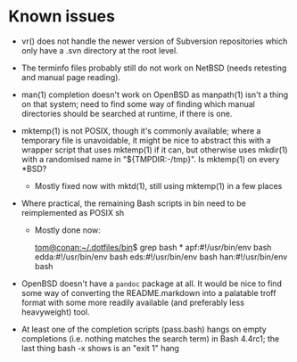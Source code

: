 Known issues
============

*   vr() does not handle the newer version of Subversion repositories which
    only have a .svn directory at the root level.
*   The terminfo files probably still do not work on NetBSD (needs retesting
    and manual page reading).
*   man(1) completion doesn't work on OpenBSD as manpath(1) isn't a thing on
    that system; need to find some way of finding which manual directories
    should be searched at runtime, if there is one.
*   mktemp(1) is not POSIX, though it's commonly available; where a temporary
    file is unavoidable, it might be nice to abstract this with a wrapper
    script that uses mktemp(1) if it can, but otherwise uses mkdir(1) with a
    randomised name in "${TMPDIR:-/tmp}". Is mktemp(1) on every *BSD?
    -   Mostly fixed now with mktd(1), still using mktemp(1) in a few places
*   Where practical, the remaining Bash scripts in bin need to be reimplemented
    as POSIX sh
    -   Mostly done now:

        [tom@conan:~/.dotfiles/bin](git:master)$ grep bash *
        apf:#!/usr/bin/env bash
        edda:#!/usr/bin/env bash
        eds:#!/usr/bin/env bash
        han:#!/usr/bin/env bash

*   OpenBSD doesn't have a `pandoc` package at all. It would be nice to find
    some way of converting the README.markdown into a palatable troff format
    with some more readily available (and preferably less heavyweight) tool.
*   At least one of the completion scripts (pass.bash) hangs on empty
    completions (i.e. nothing matches the search term) in Bash 4.4rc1; the last
    thing bash -x shows is an "exit 1" hang
